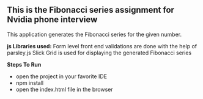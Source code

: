 ## This is the Fibonacci series assignment for Nvidia phone interview 

This application generates the Fibonacci series for the given number.

**js Libraries used:**
Form level front end validations are done with the help of parsley.js
Slick Grid is used for displaying the generated Fibonacci series

**Steps To Run** 
* open the project in your favorite IDE
* npm install
* open the index.html file in the browser
